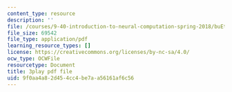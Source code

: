 ```yaml
---
content_type: resource
description: ''
file: /courses/9-40-introduction-to-neural-computation-spring-2018/buEtwpGvQpI_transcript.pdf
file_size: 69542
file_type: application/pdf
learning_resource_types: []
license: https://creativecommons.org/licenses/by-nc-sa/4.0/
ocw_type: OCWFile
resourcetype: Document
title: 3play pdf file
uid: 9f0aa4a8-2d45-4cc4-be7a-a56161af6c56
---
```

